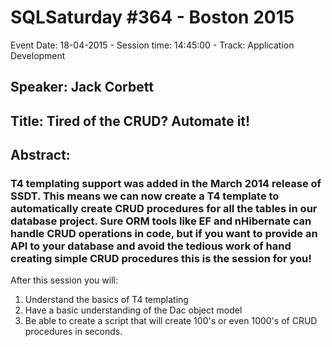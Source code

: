 # SQLSaturday #364 - Boston 2015
Event Date: 18-04-2015 - Session time: 14:45:00 - Track: Application Development
## Speaker: Jack Corbett
## Title: Tired of the CRUD?  Automate it!
## Abstract:
### T4 templating support was added in the March 2014 release of SSDT.  This means we can now create a T4 template to automatically create CRUD procedures for all the tables in our database project.  Sure ORM tools like EF and nHibernate can handle CRUD operations in code, but if you want to provide an API to your database and avoid the tedious work of hand creating simple CRUD procedures this is the session for you!

After this session you will:

1. Understand the basics of T4 templating
2. Have a basic understanding of the Dac object model
3. Be able to create a script that will create 100's or even 1000's of CRUD procedures in seconds.
